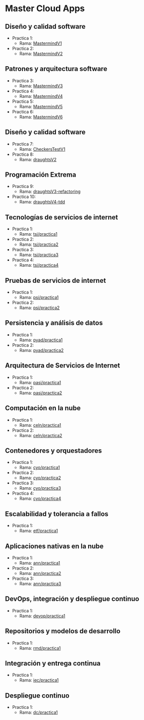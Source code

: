 # Master Cloud Apps

## Diseño y calidad software

 * Practica 1:
    - Rama: [MastermindV1](https://github.com/franco87/mca/tree/mastermindV1)
 * Practica 2:
    - Rama: [MastermindV2](https://github.com/franco87/mca/tree/mastermindV2)

## Patrones y arquitectura software

 * Practica 3:
    - Rama: [MastermindV3](https://github.com/franco87/mca/tree/mastermindV3)
 * Practica 4:
    - Rama: [MastermindV4](https://github.com/franco87/mca/tree/mastermindV4)
 * Practica 5:
    - Rama: [MastermindV5](https://github.com/franco87/mca/tree/mastermindV5)
 * Practica 6:
    - Rama: [MastermindV6](https://github.com/franco87/mca/tree/mastermindV6)

## Diseño y calidad software

 * Practica 7:
    - Rama: [CheckersTestV1](https://github.com/franco87/mca/tree/checkersTestsV1)
 * Practica 8:
    - Rama: [draughtsV2](https://github.com/franco87/mca/tree/draughtsV2)

## Programación Extrema

 * Practica 9:
    - Rama: [draughtsV3-refactoring](https://github.com/franco87/mca/tree/draughtsV3-refactoring)
 * Practica 10:
    - Rama: [draughtsV4-tdd](https://github.com/franco87/mca/tree/draughtsV4-tdd)

## Tecnologías de servicios de internet

 * Practica 1:
    - Rama: [tsi/practica1](https://github.com/franco87/mca/tree/tsi/practica1)
 * Practica 2:
    - Rama: [tsi/practica2](https://github.com/franco87/mca/tree/tsi/practica2)
 * Practica 3:
    - Rama: [tsi/practica3](https://github.com/franco87/mca/tree/tsi/practica3)
 * Practica 4:
    - Rama: [tsi/practica4](https://github.com/franco87/mca/tree/tsi/practica4)

## Pruebas de servicios de internet

 * Practica 1:
    - Rama: [psi/practica1](https://github.com/franco87/mca/tree/psi/practica1)
 * Practica 2:
    - Rama: [psi/practica2](https://github.com/franco87/mca/tree/psi/practica2)

## Persistencia y análisis de datos

 * Practica 1:
    - Rama: [pyad/practica1](https://github.com/franco87/mca/tree/pyad/practica1)
 * Practica 2:
    - Rama: [pyad/practica2](https://github.com/franco87/mca/tree/pyad/practica2)

## Arquitectura de Servicios de Internet

 * Practica 1:
    - Rama: [pasi/practica1](https://github.com/franco87/mca/tree/pasi/practica1)
 * Practica 2:
    - Rama: [pasi/practica2](https://github.com/franco87/mca/tree/pasi/practica2)

 ## Computación en la nube

  * Practica 1:
     - Rama: [celn/practica1](https://github.com/franco87/mca/tree/celn/practica1)
  * Practica 2:
     - Rama: [celn/practica2](https://github.com/franco87/mca/tree/celn/practica2)

 ## Contenedores y orquestadores

  * Practica 1:
     - Rama: [cyo/practica1](https://github.com/franco87/mca/tree/cyo/practica1)
  * Practica 2:
     - Rama: [cyo/practica2](https://github.com/franco87/mca/tree/cyo/practica2)
  * Practica 3:
     - Rama: [cyo/practica3](https://github.com/franco87/mca/tree/cyo/practica3)
  * Practica 4:
     - Rama: [cyo/practica4](https://github.com/franco87/mca/tree/cyo/practica4)

 ## Escalabilidad y tolerancia a fallos

  * Practica 1:
     - Rama: [etf/practica1](https://github.com/franco87/mca/tree/etf/practica1)


 ## Aplicaciones nativas en la nube

  * Practica 1:
     - Rama: [ann/practica1](https://github.com/franco87/mca/tree/ann/practica1)
  * Practica 2:
     - Rama: [ann/practica2](https://github.com/franco87/mca/tree/ann/practica2)
  * Practica 3:
     - Rama: [ann/practica3](https://github.com/franco87/mca/tree/ann/practica3)

## DevOps, integración y despliegue continuo

  * Practica 1:
     - Rama: [devop/practica1](https://github.com/franco87/mca/tree/devop/practica1)

##  Repositorios y modelos de desarrollo

  * Practica 1:
     - Rama: [rmd/practica1](https://github.com/franco87/mca/tree/rmd/practica1)

##  Integración y entrega continua

  * Practica 1:
     - Rama: [iec/practica1](https://github.com/franco87/mca/tree/iec/practica1)

##  Despliegue continuo

  * Practica 1:
     - Rama: [dc/practica1](https://github.com/franco87/mca/tree/dc/practica1)